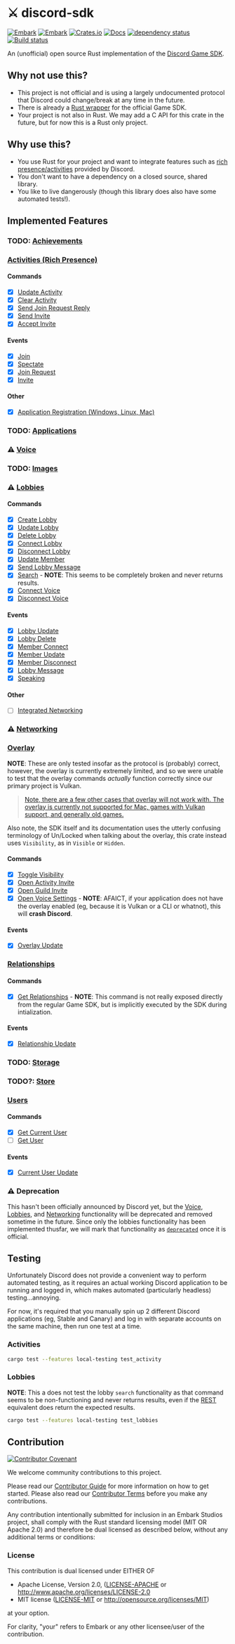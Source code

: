 # ⚔️ discord-sdk

[![Embark](https://img.shields.io/badge/embark-open%20source-blueviolet.svg)](https://embark.dev)
[![Embark](https://img.shields.io/badge/discord-ark-%237289da.svg?logo=discord)](https://discord.gg/dAuKfZS)
[![Crates.io](https://img.shields.io/crates/v/discord-sdk.svg)](https://crates.io/crates/discord-sdk)
[![Docs](https://docs.rs/discord-sdk/badge.svg)](https://docs.rs/discord-sdk)
[![dependency status](https://deps.rs/repo/github/EmbarkStudios/discord-sdk/status.svg)](https://deps.rs/repo/github/EmbarkStudios/discord-sdk)
[![Build status](https://github.com/EmbarkStudios/discord-sdk/workflows/CI/badge.svg)](https://github.com/EmbarkStudios/discord-sdk/actions)

An (unofficial) open source Rust implementation of the [Discord Game SDK](https://discord.com/developers/docs/game-sdk/sdk-starter-guide).

## Why not use this?

- This project is not official and is using a largely undocumented protocol that Discord could change/break at any time in the future.
- There is already a [Rust wrapper](https://crates.io/crates/discord_game_sdk) for the official Game SDK.
- Your project is not also in Rust. We may add a C API for this crate in the future, but for now this is a Rust only project.

## Why use this?

- You use Rust for your project and want to integrate features such as [rich presence/activities](https://discord.com/rich-presence) provided by Discord.
- You don't want to have a dependency on a closed source, shared library.
- You like to live dangerously (though this library does also have some automated tests!).

## Implemented Features
### TODO: [Achievements](https://discord.com/developers/docs/game-sdk/achievements)

### [Activities (Rich Presence)](https://discord.com/developers/docs/game-sdk/activities)

#### Commands

- [x] [Update Activity](https://discord.com/developers/docs/game-sdk/activities#updateactivity)
- [x] [Clear Activity](https://discord.com/developers/docs/game-sdk/activities#clearactivity)
- [x] [Send Join Request Reply](https://discord.com/developers/docs/game-sdk/activities#sendrequestreply)
- [x] [Send Invite](https://discord.com/developers/docs/game-sdk/activities#sendinvite)
- [x] [Accept Invite](https://discord.com/developers/docs/game-sdk/activities#acceptinvite)

#### Events

- [x] [Join](https://discord.com/developers/docs/game-sdk/activities#onactivityjoin)
- [x] [Spectate](https://discord.com/developers/docs/game-sdk/activities#onactivityspectate)
- [x] [Join Request](https://discord.com/developers/docs/game-sdk/activities#onactivityjoinrequest)
- [x] [Invite](https://discord.com/developers/docs/game-sdk/activities#onactivityinvite)

#### Other

- [x] [Application Registration (Windows, Linux, Mac)](https://discord.com/developers/docs/game-sdk/activities#registercommand)

### TODO: [Applications](https://discord.com/developers/docs/game-sdk/applications)

### ⚠️ [Voice](https://discord.com/developers/docs/game-sdk/discord-voice)

### TODO: [Images](https://discord.com/developers/docs/game-sdk/images)

### ⚠️ [Lobbies](https://discord.com/developers/docs/game-sdk/lobbies)

#### Commands

- [x] [Create Lobby](https://discord.com/developers/docs/game-sdk/lobbies#createlobby)
- [x] [Update Lobby](https://discord.com/developers/docs/game-sdk/lobbies#updatelobby)
- [x] [Delete Lobby](https://discord.com/developers/docs/game-sdk/lobbies#deletelobby)
- [x] [Connect Lobby](https://discord.com/developers/docs/game-sdk/lobbies#connectlobby)
- [x] [Disconnect Lobby](https://discord.com/developers/docs/game-sdk/lobbies#disconnectlobby)
- [x] [Update Member](https://discord.com/developers/docs/game-sdk/lobbies#updatemember)
- [x] [Send Lobby Message](https://discord.com/developers/docs/game-sdk/lobbies#sendlobbymessage)
- [x] [Search](https://discord.com/developers/docs/game-sdk/lobbies#search) - **NOTE**: This seems to be completely broken and never returns results.
- [x] [Connect Voice](https://discord.com/developers/docs/game-sdk/lobbies#connectvoice)
- [x] [Disconnect Voice](https://discord.com/developers/docs/game-sdk/lobbies#disconnectvoice)

#### Events

- [x] [Lobby Update](https://discord.com/developers/docs/game-sdk/lobbies#onlobbyupdate)
- [x] [Lobby Delete](https://discord.com/developers/docs/game-sdk/lobbies#onlobbydelete)
- [x] [Member Connect](https://discord.com/developers/docs/game-sdk/lobbies#onmemberconnect)
- [x] [Member Update](https://discord.com/developers/docs/game-sdk/lobbies#onmemberupdate)
- [x] [Member Disconnect](https://discord.com/developers/docs/game-sdk/lobbies#onmemberdisconnect)
- [x] [Lobby Message](https://discord.com/developers/docs/game-sdk/lobbies#onlobbymessage)
- [x] [Speaking](https://discord.com/developers/docs/game-sdk/lobbies#onspeaking)

#### Other

- [ ] [Integrated Networking](https://discord.com/developers/docs/game-sdk/lobbies#integrated-networking)

### ⚠️ [Networking](https://discord.com/developers/docs/game-sdk/networking)

### [Overlay](https://discord.com/developers/docs/game-sdk/overlay)

**NOTE**: These are only tested insofar as the protocol is (probably) correct, however, the overlay is currently extremely limited, and so we were unable to test that the overlay commands _actually_ function correctly since our primary project is Vulkan.

> [Note, there are a few other cases that overlay will not work with. The overlay is currently not supported for Mac, games with Vulkan support, and generally old games.](https://support.discord.com/hc/en-us/articles/217659737-Games-Overlay-101)

Also note, the SDK itself and its documentation uses the utterly confusing terminology of Un/Locked when talking about the overlay, this crate instead uses `Visibility`, as in `Visible` or `Hidden`.

#### Commands

- [x] [Toggle Visibility](https://discord.com/developers/docs/game-sdk/overlay#setlocked)
- [x] [Open Activity Invite](https://discord.com/developers/docs/game-sdk/overlay#openactivityinvite)
- [x] [Open Guild Invite](https://discord.com/developers/docs/game-sdk/overlay#openguildinvite)
- [x] [Open Voice Settings](https://discord.com/developers/docs/game-sdk/overlay#openvoicesettings) - **NOTE**: AFAICT, if your application does not have the overlay enabled (eg, because it is Vulkan or a CLI or whatnot), this will **crash Discord**.

#### Events

- [x] [Overlay Update](https://discord.com/developers/docs/game-sdk/overlay#ontoggle)

### [Relationships](https://discord.com/developers/docs/game-sdk/relationships)

#### Commands

- [x] [Get Relationships](https://discord.com/developers/docs/game-sdk/relationships#first-notes) - **NOTE**: This command is not really exposed directly from the regular Game SDK, but is implicitly executed by the SDK during intialization.

#### Events

- [x] [Relationship Update](https://discord.com/developers/docs/game-sdk/relationships#onrelationshipupdate)

### TODO: [Storage](https://discord.com/developers/docs/game-sdk/storage)

### TODO?: [Store](https://discord.com/developers/docs/game-sdk/store)

### [Users](https://discord.com/developers/docs/game-sdk/users)

#### Commands

- [x] [Get Current User](https://discord.com/developers/docs/game-sdk/users#getcurrentuser)
- [ ] [Get User](https://discord.com/developers/docs/game-sdk/users#getuser)

#### Events

- [x] [Current User Update](https://discord.com/developers/docs/game-sdk/users#oncurrentuserupdate)

### ⚠️ Deprecation

This hasn't been officially announced by Discord yet, but the [Voice](#voice), [Lobbies](#lobbies), and [Networking](#networking) functionality will be deprecated and removed sometime in the future. Since only the lobbies functionality has been implemented thusfar, we will mark that functionality as [`deprecated`](https://doc.rust-lang.org/reference/attributes/diagnostics.html#the-deprecated-attribute) once it is official.

## Testing

Unfortunately Discord does not provide a convenient way to perform automated testing, as it requires an actual working Discord application to be running and logged in, which makes automated (particularly headless) testing...annoying.

For now, it's required that you manually spin up 2 different Discord applications (eg, Stable and Canary) and log in with separate accounts on the same machine, then run one test at a time.

### Activities

```sh
cargo test --features local-testing test_activity
```

### Lobbies

**NOTE**: This a does not test the lobby `search` functionality as that command seems to be non-functioning and never returns results, even if the [REST](https://discord.com/developers/docs/game-sdk/lobbies#create-lobby-search) equivalent does return the expected results.

```sh
cargo test --features local-testing test_lobbies
```

## Contribution

[![Contributor Covenant](https://img.shields.io/badge/contributor%20covenant-v1.4-ff69b4.svg)](CODE_OF_CONDUCT.md)

We welcome community contributions to this project.

Please read our [Contributor Guide](CONTRIBUTING.md) for more information on how to get started.
Please also read our [Contributor Terms](CONTRIBUTING.md/#Contributor-Terms) before you make any contributions.

Any contribution intentionally submitted for inclusion in an Embark Studios project, shall comply with the Rust standard licensing model (MIT OR Apache 2.0) and therefore be dual licensed as described below, without any additional terms or conditions:

### License

This contribution is dual licensed under EITHER OF

* Apache License, Version 2.0, ([LICENSE-APACHE](LICENSE-APACHE) or <http://www.apache.org/licenses/LICENSE-2.0>
* MIT license ([LICENSE-MIT](LICENSE-MIT) or <http://opensource.org/licenses/MIT>)

at your option.

For clarity, "your" refers to Embark or any other licensee/user of the contribution.
